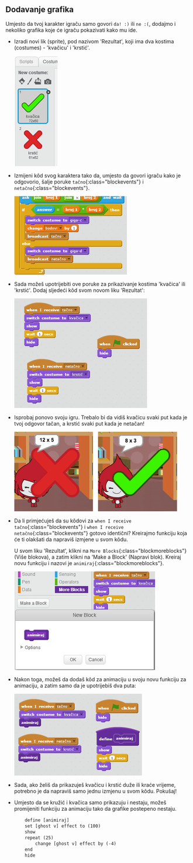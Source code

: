 ## Dodavanje grafika

Umjesto da tvoj karakter igraču samo govori `da! :)` ili `ne :(`, dodajmo i nekoliko grafika koje će igraču pokazivati kako mu ide.

+ Izradi novi lik (sprite), pod nazivom 'Rezultat', koji ima dva kostima (costumes) - 'kvačicu' i 'krstić'.
    
    ![screenshot](images/brain-result.png)

+ Izmijeni kôd svog karaktera tako da, umjesto da govori igraču kako je odgovorio, šalje poruke `tačno`{:class="blockevents"} i `netačno`{:class="blockevents"}.
    
    ![screenshot](images/brain-broadcast-answer.png)

+ Sada možeš upotrijebiti ove poruke za prikazivanje kostima 'kvačica' ili 'krstić'. Dodaj sljedeći kôd svom novom liku 'Rezultat':
    
    ![screenshot](images/brain-show-answer.png)

+ Isprobaj ponovo svoju igru. Trebalo bi da vidiš kvačicu svaki put kada je tvoj odgovor tačan, a krstić svaki put kada je netačan!
    
    ![screenshot](images/brain-test-answer.png)

+ Da li primjećuješ da su kôdovi za `when I receive tačno`{:class="blockevents"} i `when I receive netačno`{:class="blockevents"} gotovo identični? Kreirajmo funkciju koja će ti olakšati da napraviš izmjene u svom kôdu.
    
    U svom liku 'Rezultat', klikni na `More Blocks`{:class="blockmoreblocks"} (Više blokova), a zatim klikni na 'Make a Block' (Napravi blok). Kreiraj novu funkciju i nazovi je `animiraj`{:class="blockmoreblocks"}.
    
    ![screenshot](images/brain-animate-function.png)

+ Nakon toga, možeš da dodaš kôd za animaciju u svoju novu funkciju za animaciju, a zatim samo da je upotrijebiš dva puta:
    
    ![screenshot](images/brain-use-function.png)

+ Sada, ako želiš da prikazuješ kvačicu i krstić duže ili kraće vrijeme, potrebno je da napraviš samo jednu izmjenu u svom kôdu. Pokušaj!

+ Umjesto da se kružić i kvačica samo prikazuju i nestaju, možeš promijeniti funkciju za animaciju tako da grafike postepeno nestaju.
    
    ```blocks
        define [animiraj]
        set [ghost v] effect to (100)
        show
        repeat (25)
            change [ghost v] effect by (-4)
        end
        hide
    ```
